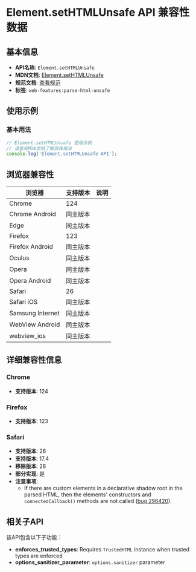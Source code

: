 # Element.setHTMLUnsafe API 兼容性数据

## 基本信息

- **API名称**: `Element.setHTMLUnsafe`
- **MDN文档**: [Element.setHTMLUnsafe](https://developer.mozilla.org/docs/Web/API/Element/setHTMLUnsafe)
- **规范文档**: [查看规范](https://html.spec.whatwg.org/multipage/dynamic-markup-insertion.html#dom-element-sethtmlunsafe)
- **标签**: `web-features:parse-html-unsafe`

## 使用示例

### 基本用法

```javascript
// Element.setHTMLUnsafe 使用示例
// 请查阅MDN文档了解具体用法
console.log('Element.setHTMLUnsafe API');
```

## 浏览器兼容性

| 浏览器 | 支持版本 | 说明 |
|--------|----------|------|
| Chrome | 124 |  |
| Chrome Android | 同主版本 |  |
| Edge | 同主版本 |  |
| Firefox | 123 |  |
| Firefox Android | 同主版本 |  |
| Oculus | 同主版本 |  |
| Opera | 同主版本 |  |
| Opera Android | 同主版本 |  |
| Safari | 26 |  |
| Safari iOS | 同主版本 |  |
| Samsung Internet | 同主版本 |  |
| WebView Android | 同主版本 |  |
| webview_ios | 同主版本 |  |

## 详细兼容性信息

### Chrome

- **支持版本**: 124

### Firefox

- **支持版本**: 123

### Safari

- **支持版本**: 26
- **支持版本**: 17.4
- **移除版本**: 26
- **部分实现**: 是
- **注意事项**:
  - If there are custom elements in a declarative shadow root in the parsed HTML, then the elements' constructors and `connectedCallback()` methods are not called ([bug 296420](https://webkit.org/b/296420)).

## 相关子API

该API包含以下子功能：

- **enforces_trusted_types**: Requires `TrustedHTML` instance when trusted types are enforced
- **options_sanitizer_parameter**: `options.sanitizer` parameter

